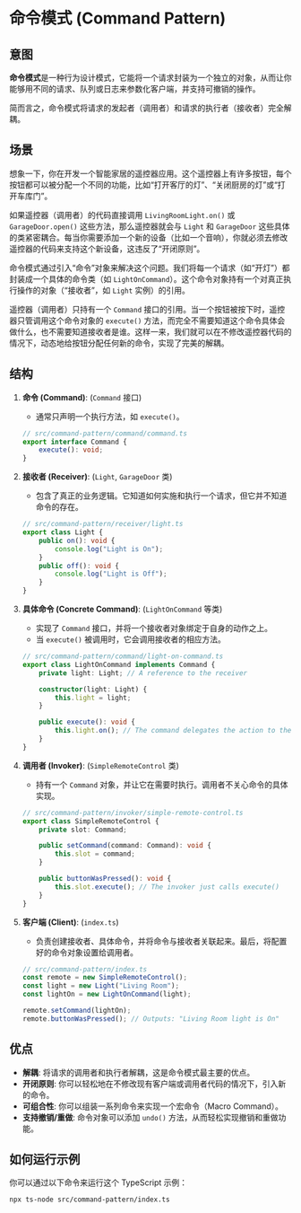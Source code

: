 # 命令模式 (Command Pattern)

## 意图

**命令模式**是一种行为设计模式，它能将一个请求封装为一个独立的对象，从而让你能够用不同的请求、队列或日志来参数化客户端，并支持可撤销的操作。

简而言之，命令模式将请求的发起者（调用者）和请求的执行者（接收者）完全解耦。

## 场景

想象一下，你在开发一个智能家居的遥控器应用。这个遥控器上有许多按钮，每个按钮都可以被分配一个不同的功能，比如“打开客厅的灯”、“关闭厨房的灯”或“打开车库门”。

如果遥控器（调用者）的代码直接调用 `LivingRoomLight.on()` 或 `GarageDoor.open()` 这些方法，那么遥控器就会与 `Light` 和 `GarageDoor` 这些具体的类紧密耦合。每当你需要添加一个新的设备（比如一个音响），你就必须去修改遥控器的代码来支持这个新设备，这违反了“开闭原则”。

命令模式通过引入“命令”对象来解决这个问题。我们将每一个请求（如“开灯”）都封装成一个具体的命令类（如 `LightOnCommand`）。这个命令对象持有一个对真正执行操作的对象（“接收者”，如 `Light` 实例）的引用。

遥控器（调用者）只持有一个 `Command` 接口的引用。当一个按钮被按下时，遥控器只管调用这个命令对象的 `execute()` 方法，而完全不需要知道这个命令具体会做什么，也不需要知道接收者是谁。这样一来，我们就可以在不修改遥控器代码的情况下，动态地给按钮分配任何新的命令，实现了完美的解耦。

## 结构

1.  **命令 (Command)**: (`Command` 接口)
    *   通常只声明一个执行方法，如 `execute()`。
    ```typescript
    // src/command-pattern/command/command.ts
    export interface Command {
        execute(): void;
    }
    ```

2.  **接收者 (Receiver)**: (`Light`, `GarageDoor` 类)
    *   包含了真正的业务逻辑。它知道如何实施和执行一个请求，但它并不知道命令的存在。
    ```typescript
    // src/command-pattern/receiver/light.ts
    export class Light {
        public on(): void {
            console.log("Light is On");
        }
        public off(): void {
            console.log("Light is Off");
        }
    }
    ```

3.  **具体命令 (Concrete Command)**: (`LightOnCommand` 等类)
    *   实现了 `Command` 接口，并将一个接收者对象绑定于自身的动作之上。
    *   当 `execute()` 被调用时，它会调用接收者的相应方法。
    ```typescript
    // src/command-pattern/command/light-on-command.ts
    export class LightOnCommand implements Command {
        private light: Light; // A reference to the receiver

        constructor(light: Light) {
            this.light = light;
        }

        public execute(): void {
            this.light.on(); // The command delegates the action to the receiver
        }
    }
    ```

4.  **调用者 (Invoker)**: (`SimpleRemoteControl` 类)
    *   持有一个 `Command` 对象，并让它在需要时执行。调用者不关心命令的具体实现。
    ```typescript
    // src/command-pattern/invoker/simple-remote-control.ts
    export class SimpleRemoteControl {
        private slot: Command;

        public setCommand(command: Command): void {
            this.slot = command;
        }

        public buttonWasPressed(): void {
            this.slot.execute(); // The invoker just calls execute()
        }
    }
    ```

5.  **客户端 (Client)**: (`index.ts`)
    *   负责创建接收者、具体命令，并将命令与接收者关联起来。最后，将配置好的命令对象设置给调用者。
    ```typescript
    // src/command-pattern/index.ts
    const remote = new SimpleRemoteControl();
    const light = new Light("Living Room");
    const lightOn = new LightOnCommand(light);

    remote.setCommand(lightOn);
    remote.buttonWasPressed(); // Outputs: "Living Room light is On"
    ```

## 优点

*   **解耦**: 将请求的调用者和执行者解耦，这是命令模式最主要的优点。
*   **开闭原则**: 你可以轻松地在不修改现有客户端或调用者代码的情况下，引入新的命令。
*   **可组合性**: 你可以组装一系列命令来实现一个宏命令（Macro Command）。
*   **支持撤销/重做**: 命令对象可以添加 `undo()` 方法，从而轻松实现撤销和重做功能。

## 如何运行示例

你可以通过以下命令来运行这个 TypeScript 示例：

```bash
npx ts-node src/command-pattern/index.ts
```